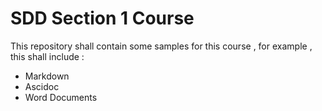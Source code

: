 # SDD Section 1 Course
This repository shall contain some samples for this course , for example , this shall include :
- Markdown
- Ascidoc
- Word Documents
